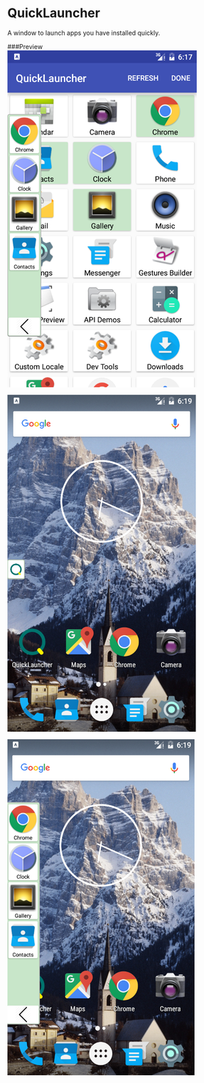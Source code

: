 # QuickLauncher
A window to launch apps you have installed quickly.

###Preview
![preview1](preview1.png)

![preview2](preview2.png)

![preview3](preview3.png)